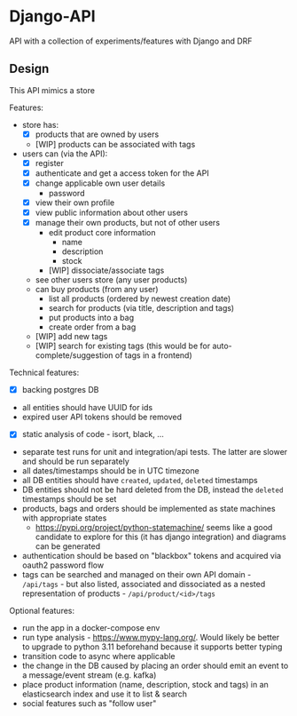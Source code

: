 # Django-API
API with a collection of experiments/features with Django and DRF

## Design
This API mimics a store

Features:
- store has:
    - [x] products that are owned by users
    - [WIP] products can be associated with tags
- users can (via the API):
    - [x] register
    - [x] authenticate and get a access token for the API
    - [x] change applicable own user details
        - password
    - [x] view their own profile
    - [x] view public information about other users
    - [x] manage their own products, but not of other users
        - edit product core information
            - name
            - description
            - stock
        - [WIP] dissociate/associate tags
    - see other users store (any user products)
    - can buy products (from any user)
        - list all products (ordered by newest creation date)
        - search for products (via title, description and tags)
        - put products into a bag
        - create order from a bag
    - [WIP] add new tags
    - [WIP] search for existing tags (this would be for auto-complete/suggestion of tags in a frontend)

Technical features:
- [x] backing postgres DB
- all entities should have UUID for ids
- expired user API tokens should be removed
- [x] static analysis of code - isort, black, ...
- separate test runs for unit and integration/api tests. The latter are slower and should be run separately
- all dates/timestamps should be in UTC timezone
- all DB entities should have `created`, `updated`, `deleted` timestamps
- DB entities should not be hard deleted from the DB, instead the `deleted` timestamps should be set
- products, bags and orders should be implemented as state machines with appropriate states
    - https://pypi.org/project/python-statemachine/ seems like a good candidate to explore for this (it has django integration) and diagrams can be generated
- authentication should be based on "blackbox" tokens and acquired via oauth2 password flow
- tags can be searched and managed on their own API domain - `/api/tags` - but also listed, associated and dissociated as a nested representation of products - `/api/product/<id>/tags`

Optional features:
- run the app in a docker-compose env
- run type analysis - https://www.mypy-lang.org/. Would likely be better to upgrade to python 3.11 beforehand because it supports better typing
- transition code to async where applicable
- the change in the DB caused by placing an order should emit an event to a message/event stream (e.g. kafka)
- place product information (name, description, stock and tags) in an elasticsearch index and use it to list & search
- social features such as "follow user"
